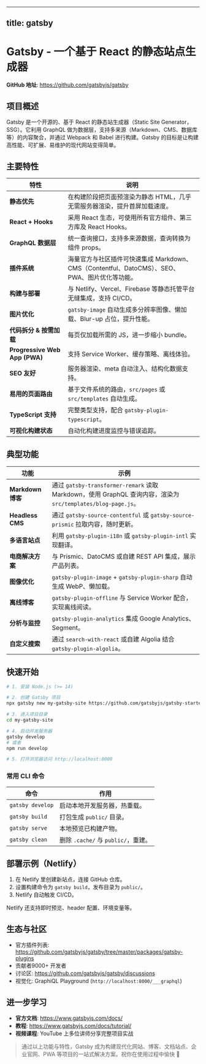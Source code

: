 
---
title: gatsby
---


# Gatsby - 一个基于 React 的静态站点生成器

**GitHub 地址**: https://github.com/gatsbyjs/gatsby

## 项目概述
Gatsby 是一个开源的、基于 React 的静态站生成器（Static Site Generator，SSG）。它利用 GraphQL 做为数据层，支持多来源（Markdown、CMS、数据库等）的内容聚合，并通过 Webpack 和 Babel 进行构建。Gatsby 的目标是让构建高性能、可扩展、易维护的现代网站变得简单。

## 主要特性

| 特性 | 说明 |
|------|------|
| **静态优先** | 在构建阶段把页面预渲染为静态 HTML，几乎无需服务器渲染，提升首屏加载速度。 |
| **React + Hooks** | 采用 React 生态，可使用所有官方组件、第三方库及 React Hooks。 |
| **GraphQL 数据层** | 统一查询接口，支持多来源数据，查询转换为组件 props。 |
| **插件系统** | 海量官方与社区插件可快速集成 Markdown、CMS（Contentful、DatoCMS）、SEO、PWA、图片优化等功能。 |
| **构建与部署** | 与 Netlify、Vercel、Firebase 等静态托管平台无缝集成，支持 CI/CD。 |
| **图片优化** | `gatsby-image` 自动生成多分辨率图像、懒加载、Blur-up 占位，提升性能。 |
| **代码拆分 & 按需加载** | 每页仅加载所需的 JS，进一步缩小 bundle。 |
| **Progressive Web App (PWA)** | 支持 Service Worker、缓存策略、离线体验。 |
| **SEO 友好** | 服务器渲染、meta 自动注入、结构化数据支持。 |
| **易用的页面路由** | 基于文件系统的路由，`src/pages` 或 `src/templates` 自动生成。 |
| **TypeScript 支持** | 完整类型支持，配合 `gatsby-plugin-typescript`。 |
| **可视化构建状态** | 自动化构建进度监控与错误追踪。 |

## 典型功能

| 功能 | 示例 |
|------|------|
| **Markdown 博客** | 通过 `gatsby-transformer-remark` 读取 Markdown，使用 GraphQL 查询内容，渲染为 `src/templates/blog-page.js`。 |
| **Headless CMS** | 通过 `gatsby-source-contentful` 或 `gatsby-source-prismic` 拉取内容，随时更新。 |
| **多语言站点** | 利用 `gatsby-plugin-i18n` 或 `gatsby-plugin-intl` 实现翻译。 |
| **电商解决方案** | 与 Prismic、DatoCMS 或自建 REST API 集成，展示产品列表。 |
| **图像优化** | `gatsby-plugin-image` + `gatsby-plugin-sharp` 自动生成 WebP、懒加载。 |
| **离线博客** | `gatsby-plugin-offline` 与 Service Worker 配合，实现离线阅读。 |
| **分析与监控** | `gatsby-plugin-analytics` 集成 Google Analytics、Segment。 |
| **自定义搜索** | 通过 `search-with-react` 或自建 Algolia 结合 `gatsby-plugin-algolia`。 |

## 快速开始

```bash
# 1. 安装 Node.js (>= 14)

# 2. 创建 Gatsby 项目
npx gatsby new my-gatsby-site https://github.com/gatsbyjs/gatsby-starter-blog

# 3. 进入项目目录
cd my-gatsby-site

# 4. 启动开发服务器
gatsby develop
# 或者
npm run develop

# 5. 打开浏览器访问 http://localhost:8000
```

### 常用 CLI 命令

| 命令 | 作用 |
|------|------|
| `gatsby develop` | 启动本地开发服务器，热重载。 |
| `gatsby build` | 打包生成 `public/` 目录。 |
| `gatsby serve` | 本地预览已构建产物。 |
| `gatsby clean` | 删除 `.cache/` 与 `public/`，重建。 |

## 部署示例（Netlify）

1. 在 Netlify 里创建新站点，连接 GitHub 仓库。
2. 设置构建命令为 `gatsby build`，发布目录为 `public/`。
3. Netlify 自动触发 CI/CD。

Netlify 还支持即时预览、header 配置、环境变量等。

## 生态与社区

- 官方插件列表: https://github.com/gatsbyjs/gatsby/tree/master/packages/gatsby-plugins
- 贡献者9000+ 开发者
- 讨论区: https://github.com/gatsbyjs/gatsby/discussions
- 视觉化: GraphiQL Playground (`http://localhost:8000/___graphql`)

## 进一步学习

- **官方文档**: https://www.gatsbyjs.com/docs/
- **教程**: https://www.gatsbyjs.com/docs/tutorial/
- **视频课程**: YouTube 上多位讲师分享完整项目实战

> 通过以上功能与特性，Gatsby 成为构建现代化网站、博客、文档站点、企业官网、PWA 等项目的一站式解决方案。祝你在使用过程中愉快 🚀

